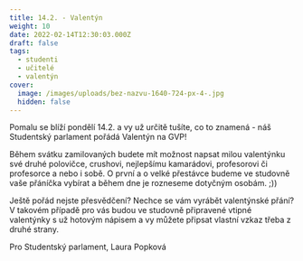```yaml
---
title: 14.2. - Valentýn
weight: 10
date: 2022-02-14T12:30:03.000Z
draft: false
tags:
  - studenti
  - učitelé
  - valentýn
cover:
  image: /images/uploads/bez-nazvu-1640-724-px-4-.jpg
  hidden: false
---
```

<!--StartFragment-->

Pomalu se blíží pondělí 14.2. a vy už určitě tušíte, co to znamená - náš Studentský parlament pořádá Valentýn na GVP!

Během svátku zamilovaných budete mít možnost napsat milou valentýnku své druhé polovičce, crushovi, nejlepšímu kamarádovi, profesorovi či profesorce a nebo i sobě. O první a o velké přestávce budeme ve studovně vaše přáníčka vybírat a během dne je rozneseme dotyčným osobám. ;))

Ještě pořád nejste přesvědčení? Nechce se vám vyrábět valentýnské přání? V takovém případě pro vás budou ve studovně připravené vtipné valentýnky s už hotovým nápisem a vy můžete připsat vlastní vzkaz třeba z druhé strany.

Pro Studentský parlament, Laura Popková

<!--EndFragment-->